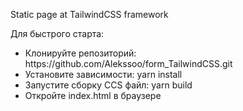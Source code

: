 Static page at
TailwindCSS framework

Для быстрого старта:

<ul>
    <li>Клонируйте репозиторий: https://github.com/Alekssoo/form_TailwindCSS.git</li>
    <li>Установите зависимости: yarn install</li>
    <li>Запустите сборку СCS файл: yarn build</li>
    <li>Откройте index.html в браузере</li>
<ul>